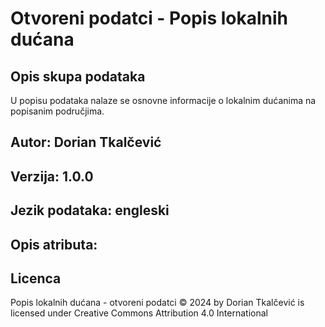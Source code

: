 # Otvoreni podatci - Popis lokalnih dućana
## Opis skupa podataka
U popisu podataka nalaze se osnovne informacije o lokalnim dućanima na popisanim područjima.
## Autor: Dorian Tkalčević
## Verzija: 1.0.0
## Jezik podataka: engleski
## Opis atributa:
## Licenca 
Popis lokalnih dućana - otvoreni podatci © 2024 by Dorian Tkalčević is licensed under Creative Commons Attribution 4.0 International 

